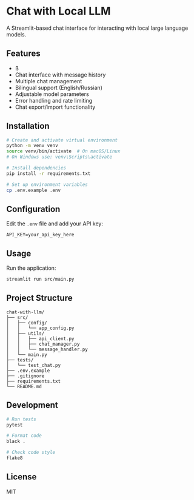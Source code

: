 # Chat with Local LLM

A Streamlit-based chat interface for interacting with local large language models.

## Features
- ß
- Chat interface with message history
- Multiple chat management
- Bilingual support (English/Russian)
- Adjustable model parameters
- Error handling and rate limiting
- Chat export/import functionality

## Installation

```bash
# Create and activate virtual environment
python -m venv venv
source venv/bin/activate  # On macOS/Linux
# On Windows use: venv\Scripts\activate

# Install dependencies
pip install -r requirements.txt

# Set up environment variables
cp .env.example .env
```

## Configuration

Edit the `.env` file and add your API key:

```
API_KEY=your_api_key_here
```

## Usage

Run the application:

```bash
streamlit run src/main.py
```

## Project Structure

```
chat-with-llm/
├── src/
│   ├── config/
│   │   └── app_config.py
│   ├── utils/
│   │   ├── api_client.py
│   │   ├── chat_manager.py
│   │   └── message_handler.py
│   └── main.py
├── tests/
│   └── test_chat.py
├── .env.example
├── .gitignore
├── requirements.txt
└── README.md
```

## Development

```bash
# Run tests
pytest

# Format code
black .

# Check code style
flake8
```

## License

MIT
